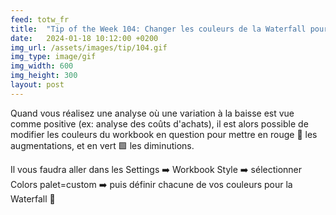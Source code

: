 ```yaml
---
feed: totw_fr
title:  "Tip of the Week 104: Changer les couleurs de la Waterfall pour un workbook spécifique"
date:   2024-01-18 10:12:00 +0200
img_url: /assets/images/tip/104.gif
img_type: image/gif
img_width: 600
img_height: 300
layout: post
---
```



Quand vous réalisez une analyse où une variation à la baisse est vue comme positive (ex: analyse des coûts d'achats), il est alors possible de modifier les couleurs du workbook en question pour mettre en rouge 🔴 les augmentations, et en vert 🟩 les diminutions.

Il vous faudra aller dans les Settings ➡️ Workbook Style ➡️ sélectionner Colors palet=custom ➡️ puis définir chacune de vos couleurs pour la Waterfall 🎨
